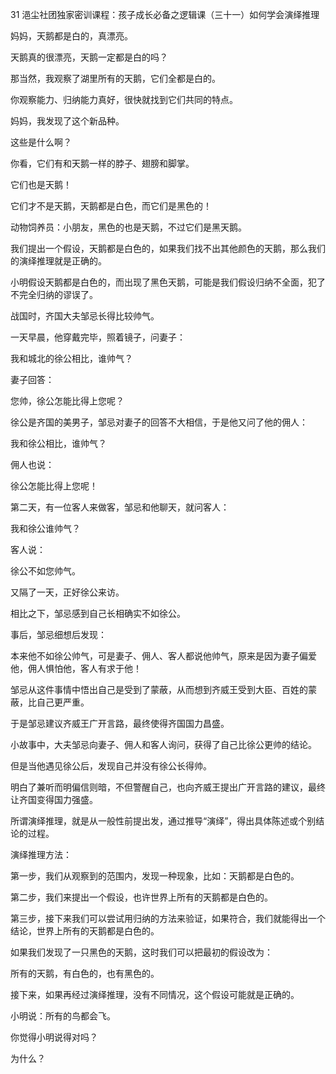 31 浥尘社团独家密训课程：孩子成长必备之逻辑课（三十一）如何学会演绎推理





妈妈，天鹅都是白的，真漂亮。

天鹅真的很漂亮，天鹅一定都是白的吗？



那当然，我观察了湖里所有的天鹅，它们全都是白的。

你观察能力、归纳能力真好，很快就找到它们共同的特点。



妈妈，我发现了这个新品种。

这些是什么啊？

你看，它们有和天鹅一样的脖子、翅膀和脚掌。

它们也是天鹅！



它们才不是天鹅，天鹅都是白色，而它们是黑色的！

动物饲养员：小朋友，黑色的也是天鹅，不过它们是黑天鹅。



我们提出一个假设，天鹅都是白色的，如果我们找不出其他颜色的天鹅，那么我们的演绎推理就是正确的。

小明假设天鹅都是白色的，而出现了黑色天鹅，可能是我们假设归纳不全面，犯了不完全归纳的谬误了。



战国时，齐国大夫邹忌长得比较帅气。

一天早晨，他穿戴完毕，照着镜子，问妻子：

我和城北的徐公相比，谁帅气？

妻子回答：

您帅，徐公怎能比得上您呢？



徐公是齐国的美男子，邹忌对妻子的回答不大相信，于是他又问了他的佣人：

我和徐公相比，谁帅气？

佣人也说：

徐公怎能比得上您呢！



第二天，有一位客人来做客，邹忌和他聊天，就问客人：

我和徐公谁帅气？

客人说：

徐公不如您帅气。



又隔了一天，正好徐公来访。

相比之下，邹忌感到自己长相确实不如徐公。

事后，邹忌细想后发现：

本来他不如徐公帅气，可是妻子、佣人、客人都说他帅气，原来是因为妻子偏爱他，佣人惧怕他，客人有求于他！



邹忌从这件事情中悟出自己是受到了蒙蔽，从而想到齐威王受到大臣、百姓的蒙蔽，比自己更严重。

于是邹忌建议齐威王广开言路，最终使得齐国国力昌盛。



小故事中，大夫邹忌向妻子、佣人和客人询问，获得了自己比徐公更帅的结论。

但是当他遇见徐公后，发现自己并没有徐公长得帅。

明白了兼听而明偏信则暗，不但警醒自己，也向齐威王提出广开言路的建议，最终让齐国变得国力强盛。



所谓演绎推理，就是从一般性前提出发，通过推导“演绎”，得出具体陈述或个别结论的过程。

演绎推理方法：

第一步，我们从观察到的范围内，发现一种现象，比如：天鹅都是白色的。

第二步，我们来提出一个假设，也许世界上所有的天鹅都是白色的。

第三步，接下来我们可以尝试用归纳的方法来验证，如果符合，我们就能得出一个结论，世界上所有的天鹅都是白色的。

如果我们发现了一只黑色的天鹅，这时我们可以把最初的假设改为：

所有的天鹅，有白色的，也有黑色的。

接下来，如果再经过演绎推理，没有不同情况，这个假设可能就是正确的。



小明说：所有的鸟都会飞。

你觉得小明说得对吗？

为什么？









